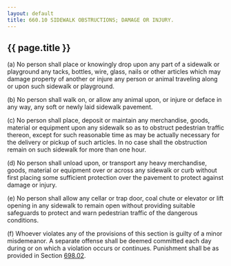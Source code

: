 ```yaml
---
layout: default 
title: 660.10 SIDEWALK OBSTRUCTIONS; DAMAGE OR INJURY.
---
```


{{ page.title }}
----------------

​(a) No person shall place or knowingly drop upon any part of a sidewalk
or playground any tacks, bottles, wire, glass, nails or other articles
which may damage property of another or injure any person or animal
traveling along or upon such sidewalk or playground.

​(b) No person shall walk on, or allow any animal upon, or injure or
deface in any way, any soft or newly laid sidewalk pavement.

​(c) No person shall place, deposit or maintain any merchandise, goods,
material or equipment upon any sidewalk so as to obstruct pedestrian
traffic thereon, except for such reasonable time as may be actually
necessary for the delivery or pickup of such articles. In no case shall
the obstruction remain on such sidewalk for more than one hour.

​(d) No person shall unload upon, or transport any heavy merchandise,
goods, material or equipment over or across any sidewalk or curb without
first placing some sufficient protection over the pavement to protect
against damage or injury.

​(e) No person shall allow any cellar or trap door, coal chute or
elevator or lift opening in any sidewalk to remain open without
providing suitable safeguards to protect and warn pedestrian traffic of
the dangerous conditions.

​(f) Whoever violates any of the provisions of this section is guilty of
a minor misdemeanor. A separate offense shall be deemed committed each
day during or on which a violation occurs or continues. Punishment shall
be as provided in Section [698.02](38e2f631.html).
